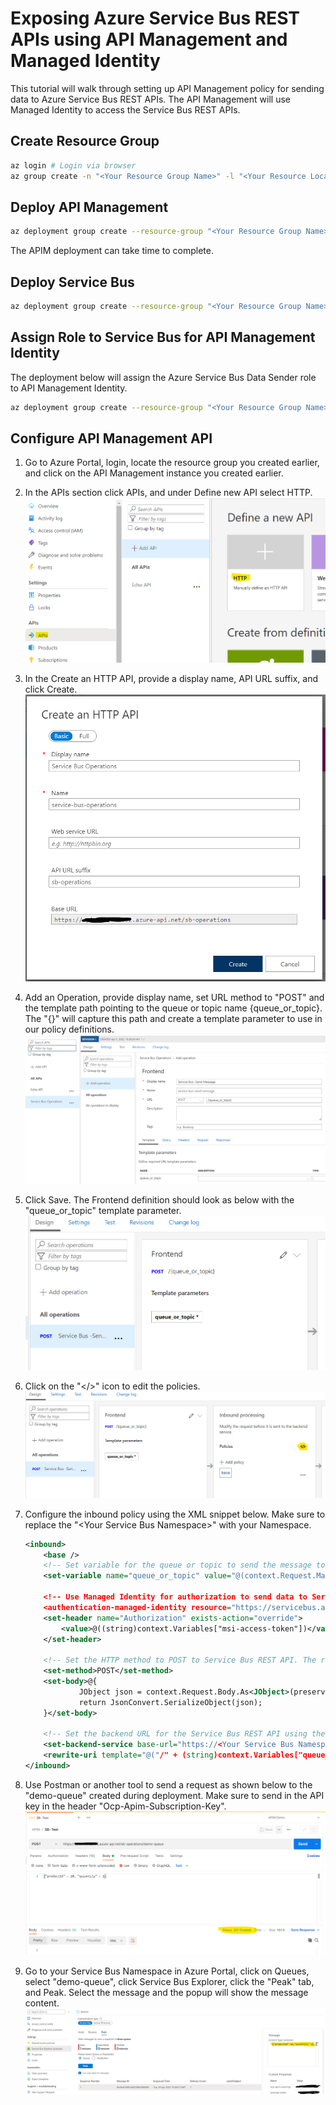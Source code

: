 # Exposing Azure Service Bus REST APIs using API Management and Managed Identity

This tutorial will walk through setting up API Management policy for sending data to Azure Service Bus REST APIs. The API Management will use Managed Identity to access the Service Bus REST APIs.

## Create Resource Group

```bash
az login # Login via browser
az group create -n "<Your Resource Group Name>" -l "<Your Resource Location>"
```

## Deploy API Management

```bash
az deployment group create --resource-group "<Your Resource Group Name>" --template-file deploy/apim.bicep --parameters publisherEmail="<Your Email Address>" publisherName="<Your Name>" apimServiceName="<Unique APIM Service Name>"
```

The APIM deployment can take time to complete.

## Deploy Service Bus

```bash
az deployment group create --resource-group "<Your Resource Group Name>" --template-file deploy/service-bus.bicep --parameters nameSpace="<Unique Service Bus Namespace>"
```

## Assign Role to Service Bus for API Management Identity

The deployment below will assign the Azure Service Bus Data Sender role to API Management Identity.

```bash
az deployment group create --resource-group "<Your Resource Group Name>" --template-file deploy/roleAssign-apim-service-bus.bicep --parameters apimServiceName="<Your APIM Service Name>" sbNameSpace="<Your Service Bus Namespace>"
```

## Configure API Management API

1. Go to Azure Portal, login, locate the resource group you created earlier, and click on the API Management instance you created earlier.

1. In the APIs section click APIs, and under Define new API select HTTP.
    ![Define new API](media/s1.png)

1. In the Create an HTTP API, provide a display name, API URL suffix, and click Create.
    ![Create new API](media/s2.png)

1. Add an Operation, provide display name, set URL method to "POST" and the template path pointing to the queue or topic name {queue_or_topic}. The "{}" will capture this path and create a template parameter to use in our policy definitions.
    ![Create Operation](media/s3.PNG)

1. Click Save. The Frontend definition should look as below with the "queue_or_topic" template parameter.
    ![Frontend Design](media/s4.png)

1. Click on the "</>" icon to edit the policies.
    ![Edit Policy](media/s5.png)

1. Configure the inbound policy using the XML snippet below. Make sure to replace the "\<Your Service Bus Namespace\>" with your Namespace.
    ```xml
    <inbound>
        <base />
        <!-- Set variable for the queue or topic to send the message to. This comes from the request. -->
        <set-variable name="queue_or_topic" value="@(context.Request.MatchedParameters["queue_or_topic"])" />

        <!-- Use Managed Identity for authorization to send data to Service Bus and set the Authorization header. -->
        <authentication-managed-identity resource="https://servicebus.azure.net" output-token-variable-name="msi-access-token" ignore-error="false" />
        <set-header name="Authorization" exists-action="override">
            <value>@((string)context.Variables["msi-access-token"])</value>
        </set-header>

        <!-- Set the HTTP method to POST to Service Bus REST API. The request body is expected to be in JSON. -->
        <set-method>POST</set-method>
        <set-body>@{
                JObject json = context.Request.Body.As<JObject>(preserveContent: true);
                return JsonConvert.SerializeObject(json);
        }</set-body>

        <!-- Set the backend URL for the Service Bus REST API using the queue_or_topic variable set earlier. -->
        <set-backend-service base-url="https://<Your Service Bus Namespace>.servicebus.windows.net" />
        <rewrite-uri template="@("/" + (string)context.Variables["queue_or_topic"] +"/messages" )" copy-unmatched-params="false" />
    </inbound>
    ```

1. Use Postman or another tool to send a request as shown below to the "demo-queue" created during deployment. Make sure to send in the API key in the header "Ocp-Apim-Subscription-Key".
    ![Test API](media/s6.png)

1. Go to your Service Bus Namespace in Azure Portal, click on Queues, select "demo-queue", click Service Bus Explorer, click the "Peak" tab, and Peak. Select the message and the popup will show the message content.
    ![Peak](media/s7.png)
